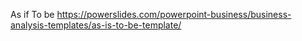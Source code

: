 
As if To be
https://powerslides.com/powerpoint-business/business-analysis-templates/as-is-to-be-template/
